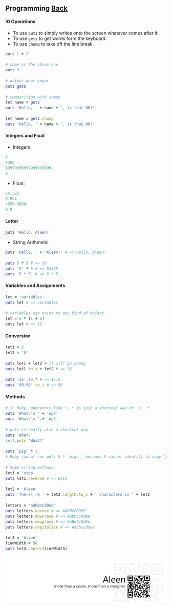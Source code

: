 ## Programming [Back](./../ruby.md)

#### IO Operations

- To use `puts` to simply writes onto the screen whatever comes after it.
- To use `gets` to get words form the keyboard.
- To use `chomp` to take off the line break.

```rb
puts 1 + 2 

# same as the above one
puts 3

# output what input
puts gets

# comparition with chmop
let name = gets
puts 'Hello, ' + name + ', is that OK?'

let name = gets.chomp
puts 'Hello, ' + name + ', is that OK?'
```

#### Integers and Float

- Integers:

```rb
5
-205
99999999999999999999
0
```

- Float:

```rb
54.321
0.001
-205.3884
0.0
```

#### Letter

```rb
puts 'Hello, Aleen!'
```

- String Arithmetic

```rb
puts 'Hello, ' + 'Aleen!' # => Hello, Aleen!

puts 5 * 5 # => 20
puts '5' * 5 # => 55555
puts '5 * 5' # => 5 * 5
```

#### Variables and Assignments

```rb
let = 'variables'
puts let # => variables

# variables can point to any kind of object
let = 5 * (1 + 2)
puts let # => 15
```

#### Conversion

```rb
let1 = 2
let2 = '5'

puts let1 + let2 # It will go wrong
puts let1.to_s + let2 # => 25

puts '15'.to_f # => 15.0
puts '99.99'.to_i # => 99
```

#### Methods

```rb
# In Ruby, operators like +, * is just a shortcut way of .+, .*.
puts 'What\'s ' + 'up?'
puts 'What\'s '.+ 'up?'

# puts is really also a shortcut way
puts 'What?'
self.puts 'What?'

puts `pig` * 5
# Ruby cannot run puts 5 * `pigs`, because 5 cannot identify to copy 'pig' for 5 times.

# Some string methods
let1 = 'stop'
puts let1.reverse # => pots

let2 = 'Aleen'
puts 'There\'re ' + let2.length.to_s + ' characters in ' + let2

letters = 'aAbBcCdDeE'
puts letters.upcase # => AABBCCDDEE
puts letters.downcase # => aabbccddee
puts letters.swapcase # => AaBbCcDdEe
puts letters.capitalize # => Aabbccddee

let3 = 'Alien'
lineWidth = 50
puts let3.center(lineWidth)
```

<a href="http://aleen42.github.io/" target="_blank" ><img src="./../../../pic/tail.gif"></a>